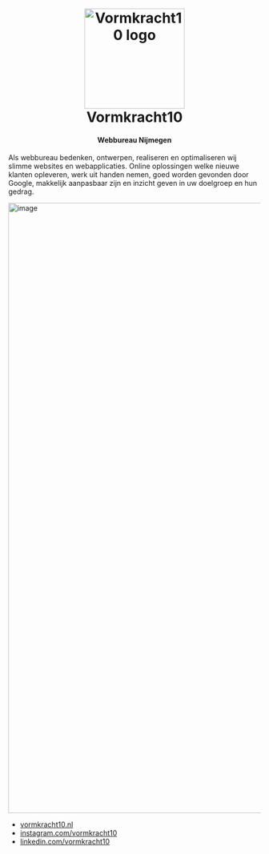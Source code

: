 
<h1 align="center">
  <a href="https://vormkracht10.nl"><img src="https://vormkracht10.nl/cdn/13f1e3fb-15c8-4655-bf9b-a85899694c45/-/quality/smart/-/resize/300x/vk10-github.png)" alt="Vormkracht10 logo" width="200"></a>
  <br />
  Vormkracht10
</h1>
<h4 align="center">Webbureau Nijmegen</h4>

Als webbureau bedenken, ontwerpen, realiseren en optimaliseren wij slimme websites en webapplicaties. Online oplossingen welke nieuwe klanten opleveren, werk uit handen nemen, goed worden gevonden door Google, makkelijk aanpasbaar zijn en inzicht geven in uw doelgroep en hun gedrag.

<img width="1219" alt="image" src="https://user-images.githubusercontent.com/385764/222163907-0aec1333-7f29-44ee-b18d-896039948a34.png">

* [vormkracht10.nl](https://vormkracht10.nl/)
* [instagram.com/vormkracht10](https://www.instagram.com/vormkracht10/)
* [linkedin.com/vormkracht10](linkedin.com/company/vormkracht10/)
